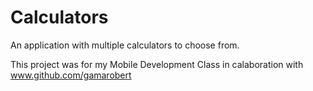 # Calculators

An application with multiple calculators to choose from.

This project was for my Mobile Development Class in calaboration with www.github.com/gamarobert

